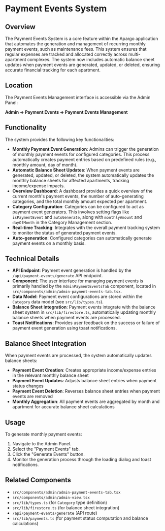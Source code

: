 # Payment Events System

## Overview

The Payment Events System is a core feature within the Apargo application that automates the generation and management of recurring monthly payment events, such as maintenance fees. This system ensures that regular expenses are tracked and allocated correctly across multi-apartment complexes. The system now includes automatic balance sheet updates when payment events are generated, updated, or deleted, ensuring accurate financial tracking for each apartment.

## Location

The Payment Events Management interface is accessible via the Admin Panel:

**Admin → Payment Events → Payment Events Management**

## Functionality

The system provides the following key functionalities:

- **Monthly Payment Event Generation**: Admins can trigger the generation of monthly payment events for configured categories. This process automatically creates payment entries based on predefined rules (e.g., monthly amount, day of month).
- **Automatic Balance Sheet Updates**: When payment events are generated, updated, or deleted, the system automatically updates the monthly balance sheets for affected apartments, tracking income/expense impacts.
- **Overview Dashboard**: A dashboard provides a quick overview of the current month's payment events, the number of auto-generating categories, and the total monthly amount expected per apartment.
- **Category Configuration**: Categories can be configured to act as payment event generators. This involves setting flags like `isPaymentEvent` and `autoGenerate`, along with `monthlyAmount` and `dayOfMonth` in the Category Management section.
- **Real-time Tracking**: Integrates with the overall payment tracking system to monitor the status of generated payment events.
- **Auto-generation**: Configured categories can automatically generate payment events on a monthly basis.

## Technical Details

- **API Endpoint**: Payment event generation is handled by the `/api/payment-events/generate` API endpoint.
- **Component**: The user interface for managing payment events is primarily handled by the `AdminPaymentEventsTab` component, located in `src/components/admin/admin-payment-events-tab.tsx`.
- **Data Model**: Payment event configurations are stored within the `Category` data model (see `src/lib/types.ts`).
- **Balance Sheet Integration**: Payment events integrate with the balance sheet system in `src/lib/firestore.ts`, automatically updating monthly balance sheets when payment events are processed.
- **Toast Notifications**: Provides user feedback on the success or failure of payment event generation using toast notifications.

## Balance Sheet Integration

When payment events are processed, the system automatically updates balance sheets:

- **Payment Event Creation**: Creates appropriate income/expense entries in the relevant monthly balance sheet
- **Payment Event Updates**: Adjusts balance sheet entries when payment status changes
- **Payment Event Deletion**: Reverses balance sheet entries when payment events are removed
- **Monthly Aggregation**: All payment events are aggregated by month and apartment for accurate balance sheet calculations

## Usage

To generate monthly payment events:

1.  Navigate to the Admin Panel.
2.  Select the "Payment Events" tab.
3.  Click the "Generate Events" button.
4.  Monitor the generation process through the loading dialog and toast notifications.

## Related Components

- `src/components/admin/admin-payment-events-tab.tsx`
- `src/components/admin/admin-view.tsx`
- `src/lib/types.ts` (for `Category` type definition)
- `src/lib/firestore.ts` (for balance sheet integration)
- `/api/payment-events/generate` (API route)
- `src/lib/payments.ts` (for payment status computation and balance calculations)
